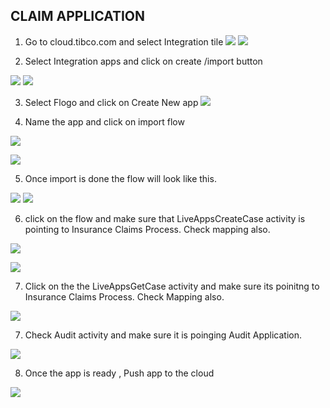 
<h2> CLAIM APPLICATION </h2>

1. Go to cloud.tibco.com and select Integration tile 
  ![](../../images/TC1.JPG)
  ![](../../images/TC2.JPG)
  
  

2. Select Integration apps and click on create /import button 

![](../../images/TC3.JPG)
  ![](../../images/TC11.JPG)
  

3. Select Flogo and click on Create New app 
 ![](../../images/TC12.JPG)
  

4. Name the app and click on import flow

![](../../images/TC13.JPG)
  
![](../../images/TC14.JPG)
  

5. Once import is done the flow will look like this. 

![](../../images/TC15.JPG)
![](../../images/TC16.JPG)

6. click on the flow and make sure that LiveAppsCreateCase activity is pointing to Insurance Claims Process. Check mapping also.

![](../../images/lv1.JPG)

  
![](../../images/lv2.JPG)

7. Click on the the LiveAppsGetCase activity and make sure its poinitng to Insurance Claims Process. Check Mapping also.


![](../../images/lv5.JPG)

7. Check Audit activity and make sure it is poinging Audit Application.


![](../../images/audit.JPG)

8. Once the app is ready , Push app to the cloud 

![](../../images/TC15.JPG)


